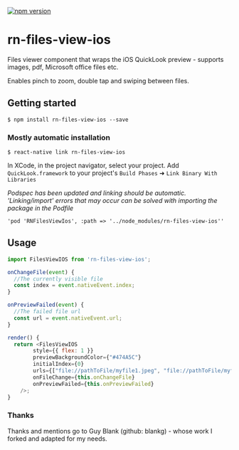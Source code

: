 [![npm version](https://badge.fury.io/js/rn-files-view-ios.svg)](https://badge.fury.io/js/rn-files-view-ios)

# rn-files-view-ios
Files viewer component that wraps the iOS QuickLook preview - supports images, pdf, Microsoft office files etc.

Enables pinch to zoom, double tap and swiping between files.

## Getting started

`$ npm install rn-files-view-ios --save`

### Mostly automatic installation

`$ react-native link rn-files-view-ios`

In XCode, in the project navigator, select your project. Add `QuickLook.framework` to your project's `Build Phases` ➜ `Link Binary With Libraries`

*Podspec has been updated and linking should be automatic. 'Linking/import' errors that may occur can be solved with importing the package in the Podfile* 

```
'pod 'RNFilesViewIos', :path => '../node_modules/rn-files-view-ios''
```

## Usage
```javascript
import FilesViewIOS from 'rn-files-view-ios';

onChangeFile(event) {
  //The currently visible file
  const index = event.nativeEvent.index;
}

onPreviewFailed(event) {
  //The failed file url
  const url = event.nativeEvent.url;
}

render() {
  return <FilesViewIOS
		style={{ flex: 1 }}
		previewBackgroundColor={"#474A5C"}
		initialIndex={0}
		urls={["file://pathToFile/myfile1.jpeg", "file://pathToFile/myfile2.pdf", "file://pathToFile/myfile3.docx"]}
		onFileChange={this.onChangeFile}
		onPreviewFailed={this.onPreviewFailed}
	/>;
}
```
### Thanks

Thanks and mentions go to Guy Blank (github: blankg) - whose work I forked and adapted for my needs.
